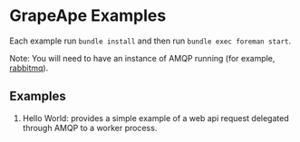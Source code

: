 # GrapeApe Examples

Each example run `bundle install` and then run `bundle exec foreman start`.

Note: You will need to have an instance of AMQP running (for example, [rabbitmq](http://www.rabbitmq.com/)).

## Examples

1. Hello World: provides a simple example of a web api request delegated through AMQP to a worker process.
